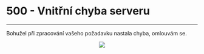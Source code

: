 # 500 - Vnitřní chyba serveru

---

Bohužel při zpracování vašeho požadavku nastala chyba, omlouvám se.

<div align="center">
    <img src="https://cdn.7tv.app/emote/6140b4f3962a6090486467f1/4x">
</div>